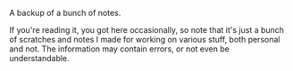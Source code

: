 A backup of a bunch of notes.

If you're reading it, you got here occasionally, so note that it's just a bunch
of scratches and notes I made for working on various stuff, both personal and
not. The information may contain errors, or not even be understandable.
